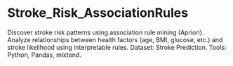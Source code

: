 # Stroke_Risk_AssociationRules
Discover stroke risk patterns using association rule mining (Apriori). Analyze relationships between health factors (age, BMI, glucose, etc.) and stroke likelihood using interpretable rules. Dataset: Stroke Prediction. Tools: Python, Pandas, mlxtend.
